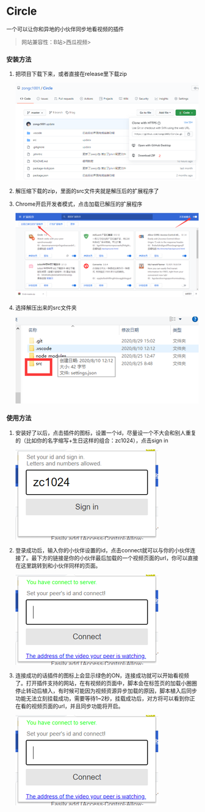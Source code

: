 # Circle
一个可以让你和异地的小伙伴同步地看视频的插件

> 网站兼容性：B站>西瓜视频>

### 安装方法

1. 把项目下载下来，或者直接在release里下载zip

   ![image-20200829175930099](https://github.com/zongc1001/Circle/blob/master/img/image-20200829175930099.png)

2. 解压缩下载的zip，里面的src文件夹就是解压后的扩展程序了

3. Chrome开启开发者模式，点击加载已解压的扩展程序

   ![image-20200829180355791](https://github.com/zongc1001/Circle/blob/master/img/image-20200829180355791.png)

4. 选择解压出来的src文件夹

   ![image-20200829180437086](https://github.com/zongc1001/Circle/blob/5fd71a7d43cd6792dbfb199413bb6d715a895406/img/image-20200829180437086.png)

### 使用方法

1. 安装好了以后，点击插件的图标，设置一个id，尽量设一个不大会和别人重复的（比如你的名字缩写+生日这样的组合：zc1024），点击sign in

   ![image-20200829183347982](https://github.com/zongc1001/Circle/blob/master/img/image-20200829183347982.png)

2. 登录成功后，输入你的小伙伴设置的id，点击connect就可以与你的小伙伴连接了。最下方的链接是你的小伙伴最后加载的一个视频页面的url，你可以直接在这里跳转到和小伙伴同样的页面。

   ![image-20200829183527151](https://github.com/zongc1001/Circle/blob/master/img/image-20200829183527151.png)

3. 连接成功的话插件的图标上会显示绿色的ON，连接成功就可以开始看视频了。打开插件支持的网站，在有视频的页面中，脚本会在标签页的加载小圈圈停止转动后植入，有时候可能因为视频资源异步加载的原因，脚本植入后同步功能无法立刻挂载成功，需要等待1~2秒，挂载成功后，对方将可以看到你正在看的视频页面的url，并且同步功能将开启。

   ![image-20200829184054654](https://github.com/zongc1001/Circle/blob/master/img/image-20200829183527151.png)
